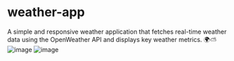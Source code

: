 # weather-app
A simple and responsive weather application that fetches real-time weather data using the OpenWeather API and displays key weather metrics. 🌍⛅
![image](https://github.com/user-attachments/assets/5cc90ffb-8da6-4c44-8511-7ff05eb8d00e)
![image](https://github.com/user-attachments/assets/8684adba-6a18-4da4-9618-fdbec8d30f2a)

